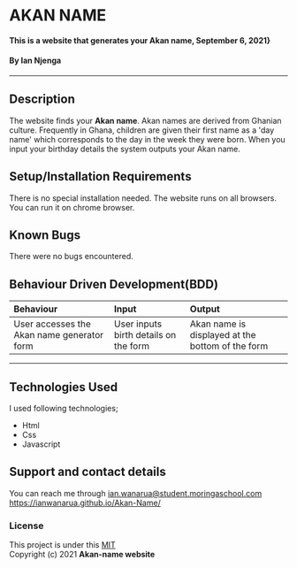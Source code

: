 # AKAN NAME
#### This is a website that generates your Akan name, September 6, 2021}
#### By **Ian Njenga**
-------------------------
## Description
The website finds your **Akan name**. Akan names are derived from Ghanian culture. Frequently in Ghana, children are given their first name as a 'day name' which corresponds to the day in the week they were born. When you input your birthday details the system outputs your Akan name.
## Setup/Installation Requirements
There is no special installation needed. The website runs on all browsers. You can run it on chrome browser.
## Known Bugs
There were no bugs encountered.
## Behaviour Driven Development(BDD)
|Behaviour| Input| Output|
|:--------|:-----|:------|
|User accesses the Akan name generator form | User inputs birth details on the form | Akan name is displayed at the bottom of the form|
------------
## Technologies Used
I used following technologies;
- Html
- Css
- Javascript
## Support and contact details
You can reach me through ian.wanarua@student.moringaschool.com
https://ianwanarua.github.io/Akan-Name/
### License
This project is under this [MIT](LICENSE) <br>
Copyright (c) 2021 **Akan-name website**